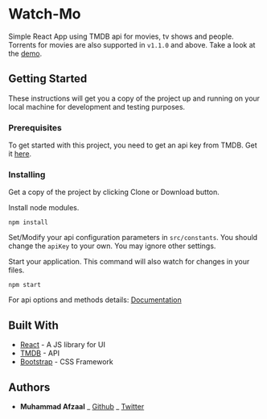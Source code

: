 # Watch-Mo

Simple React App using TMDB api for movies, tv shows and people.
Torrents for movies are also supported in `v1.1.0` and above.
Take a look at the [demo](http://react.admin-test.com).

## Getting Started

These instructions will get you a copy of the project up and running on your local machine for development and testing purposes.

### Prerequisites

To get started with this project, you need to get an api key from TMDB. Get it [here](https://www.themoviedb.org/settings/api).

### Installing

Get a copy of the project by clicking Clone or Download button.

Install node modules.

```
npm install
```

Set/Modify your api configuration parameters in `src/constants`. You should change the `apiKey` to your own. You may ignore other settings.

Start your application. This command will also watch for changes in your files.

```
npm start
```

For api options and methods details:
[Documentation](https://developers.themoviedb.org/3/getting-started/introduction)

## Built With

- [React](https://reactjs.org/) - A JS library for UI
- [TMDB](https://www.themoviedb.org/documentation/api) - API
- [Bootstrap](http://getbootstrap.com/) - CSS Framework

## Authors

- **Muhammad Afzaal**
  _ [Github](https://github.com/afzaalb)
  _ [Twitter](https://twitter.com/afzaalopera?lang=en)
